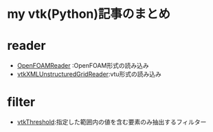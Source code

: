 # my vtk(Python)記事のまとめ

# reader
- [OpenFOAMReader](https://qiita.com/matsubaradaisuke/items/2035a779ffc383820ad3) :OpenFOAM形式の読み込み
- [vtkXMLUnstructuredGridReader](https://qiita.com/matsubaradaisuke/items/0876c9c3225e520a8f38):vtu形式の読み込み

# filter
- [vtkThreshold](https://qiita.com/matsubaradaisuke/items/c29be9bdd115bc4d144f):指定した範囲内の値を含む要素のみ抽出するフィルター
